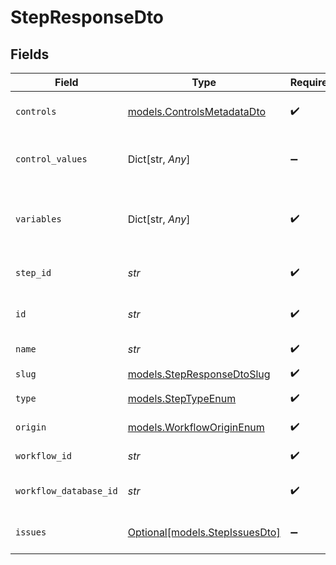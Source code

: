 # StepResponseDto


## Fields

| Field                                                          | Type                                                           | Required                                                       | Description                                                    |
| -------------------------------------------------------------- | -------------------------------------------------------------- | -------------------------------------------------------------- | -------------------------------------------------------------- |
| `controls`                                                     | [models.ControlsMetadataDto](../models/controlsmetadatadto.md) | :heavy_check_mark:                                             | Controls metadata for the step                                 |
| `control_values`                                               | Dict[str, *Any*]                                               | :heavy_minus_sign:                                             | Control values for the step (alias for controls.values)        |
| `variables`                                                    | Dict[str, *Any*]                                               | :heavy_check_mark:                                             | JSON Schema for variables, follows the JSON Schema standard    |
| `step_id`                                                      | *str*                                                          | :heavy_check_mark:                                             | Unique identifier of the step                                  |
| `id`                                                           | *str*                                                          | :heavy_check_mark:                                             | Database identifier of the step                                |
| `name`                                                         | *str*                                                          | :heavy_check_mark:                                             | Name of the step                                               |
| `slug`                                                         | [models.StepResponseDtoSlug](../models/stepresponsedtoslug.md) | :heavy_check_mark:                                             | Slug of the step                                               |
| `type`                                                         | [models.StepTypeEnum](../models/steptypeenum.md)               | :heavy_check_mark:                                             | Type of the step                                               |
| `origin`                                                       | [models.WorkflowOriginEnum](../models/workfloworiginenum.md)   | :heavy_check_mark:                                             | Origin of the workflow                                         |
| `workflow_id`                                                  | *str*                                                          | :heavy_check_mark:                                             | Workflow identifier                                            |
| `workflow_database_id`                                         | *str*                                                          | :heavy_check_mark:                                             | Workflow database identifier                                   |
| `issues`                                                       | [Optional[models.StepIssuesDto]](../models/stepissuesdto.md)   | :heavy_minus_sign:                                             | Issues associated with the step                                |